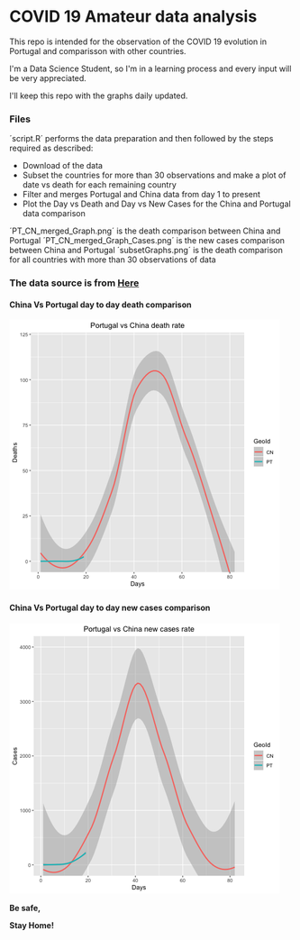 # COVID 19 Amateur data analysis

This repo is intended for the observation of the COVID 19 evolution in Portugal and comparisson with other countries.

I'm a Data Science Student, so I'm in a learning process and every input will be very appreciated.

I'll keep this repo with the graphs daily updated.

### Files
´script.R´ performs the data preparation and then followed by the steps required as described:

- Download of the data
- Subset the countries for more than 30 observations and make a plot of date vs death for each remaining country
- Filter and merges Portugal and China data from day 1 to present
- Plot the Day vs Death and Day vs New Cases for the China and Portugal data comparison

´PT_CN_merged_Graph.png´ is the death comparison between China and Portugal
´PT_CN_merged_Graph_Cases.png´ is the new cases comparison between China and Portugal
´subsetGraphs.png´ is the death comparison for all countries with more than 30 observations of data

### The data source is from [Here](https://www.ecdc.europa.eu/en/publications-data/download-todays-data-geographic-distribution-covid-19-cases-worldwide)

#### China Vs Portugal day to day death comparison
![Graph_CN_vs_PT](https://github.com/VascoRibeiroPereira/Covid_19/blob/master/PT_CN_merged_Graph.png?raw=true)

#### China Vs Portugal day to day new cases comparison
![Graph_CN_vs_PT_Cases](https://github.com/VascoRibeiroPereira/Covid_19/blob/master/PT_CN_merged_Graph_Cases.png?raw=true)


__Be safe,__

__Stay Home!__